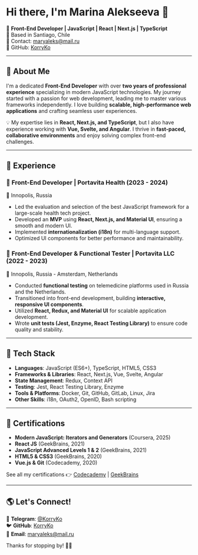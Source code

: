 # Hi there, I'm Marina Alekseeva 👋

🚀 **Front-End Developer | JavaScript | React | Next.js | TypeScript**  
📍 Based in Santiago, Chile  
📧 Contact: [maryaleks@mail.ru](mailto:maryaleks@mail.ru)  
🐙 GitHub: [KorryKo](https://github.com/KorryKo)  

---

## 🚀 About Me

I'm a dedicated **Front-End Developer** with over **two years of professional experience** specializing in modern JavaScript technologies. My journey started with a passion for web development, leading me to master various frameworks independently. I love building **scalable, high-performance web applications** and crafting seamless user experiences.

💡 My expertise lies in **React, Next.js, and TypeScript**, but I also have experience working with **Vue, Svelte, and Angular**. I thrive in **fast-paced, collaborative environments** and enjoy solving complex front-end challenges.

---

## 💼 Experience

### 🔹 **Front-End Developer | Portavita Health (2023 - 2024)**
📌 Innopolis, Russia  
- Led the evaluation and selection of the best JavaScript framework for a large-scale health tech project.
- Developed an **MVP** using **React, Next.js, and Material UI**, ensuring a smooth and modern UI.
- Implemented **internationalization (i18n)** for multi-language support.
- Optimized UI components for better performance and maintainability.

### 🔹 **Front-End Developer & Functional Tester | Portavita LLC (2022 - 2023)**
📌 Innopolis, Russia - Amsterdam, Netherlands  
- Conducted **functional testing** on telemedicine platforms used in Russia and the Netherlands.
- Transitioned into front-end development, building **interactive, responsive UI components**.
- Utilized **React, Redux, and Material UI** for scalable application development.
- Wrote **unit tests (Jest, Enzyme, React Testing Library)** to ensure code quality and stability.

---

## 🔧 Tech Stack

- **Languages**: JavaScript (ES6+), TypeScript, HTML5, CSS3
- **Frameworks & Libraries**: React, Next.js, Vue, Svelte, Angular
- **State Management**: Redux, Context API
- **Testing**: Jest, React Testing Library, Enzyme
- **Tools & Platforms**: Docker, Git, GitHub, GitLab, Linux, Jira
- **Other Skills**: i18n, OAuth2, OpenID, Bash scripting

---

## 📜 Certifications

- **Modern JavaScript: Iterators and Generators** (Coursera, 2025)
- **React JS** (GeekBrains, 2021)
- **JavaScript Advanced Levels 1 & 2** (GeekBrains, 2021)
- **HTML5 & CSS3** (GeekBrains, 2020)
- **Vue.js & Git** (Codecademy, 2020)

See all my certifications 👉 [Codecademy](https://www.codecademy.com/profiles/MarinaAlekseeva) | [GeekBrains](https://gb.ru/certificates/1369524.en)

---

## 🌎 Let's Connect!

💬 **Telegram**: [@KorryKo](https://t.me/KorryKo)  
🐦 **GitHub**: [KorryKo](https://github.com/KorryKo)  
📧 **Email**: [maryaleks@mail.ru](mailto:maryaleks@mail.ru)  

Thanks for stopping by! 🚀✨
